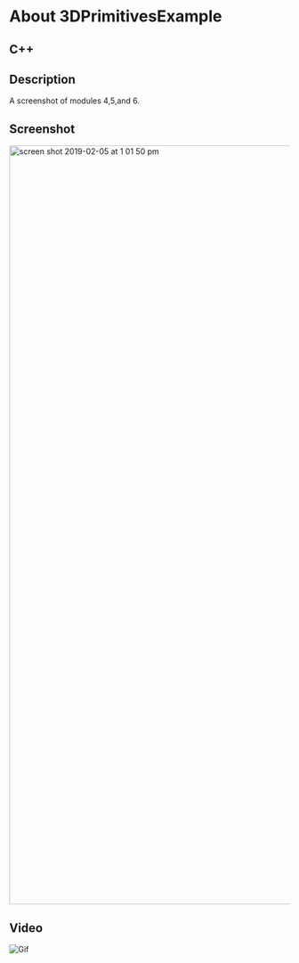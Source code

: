 # About 3DPrimitivesExample

## C++


## Description

A screenshot of modules 4,5,and 6.


## Screenshot
<img width="1363" alt="screen shot 2019-02-05 at 1 01 50 pm" src="https://user-images.githubusercontent.com/42790306/52294595-bc4b9e80-2947-11e9-8c70-d3ef1abbdcae.png">

## Video
![Gif](media/giphy.gif)
